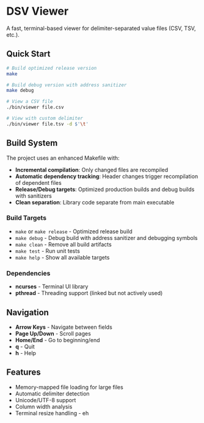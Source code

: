 # DSV Viewer

A fast, terminal-based viewer for delimiter-separated value files (CSV, TSV, etc.).

## Quick Start

```bash
# Build optimized release version
make

# Build debug version with address sanitizer
make debug

# View a CSV file
./bin/viewer file.csv

# View with custom delimiter
./bin/viewer file.tsv -d $'\t'
```

## Build System

The project uses an enhanced Makefile with:

- **Incremental compilation**: Only changed files are recompiled
- **Automatic dependency tracking**: Header changes trigger recompilation of dependent files
- **Release/Debug targets**: Optimized production builds and debug builds with sanitizers
- **Clean separation**: Library code separate from main executable

### Build Targets

- `make` or `make release` - Optimized release build
- `make debug` - Debug build with address sanitizer and debugging symbols
- `make clean` - Remove all build artifacts
- `make test` - Run unit tests
- `make help` - Show all available targets

### Dependencies

- **ncurses** - Terminal UI library
- **pthread** - Threading support (linked but not actively used)

## Navigation

- **Arrow Keys** - Navigate between fields
- **Page Up/Down** - Scroll pages
- **Home/End** - Go to beginning/end
- **q** - Quit
- **h** - Help

## Features

- Memory-mapped file loading for large files
- Automatic delimiter detection
- Unicode/UTF-8 support
- Column width analysis
- Terminal resize handling - eh